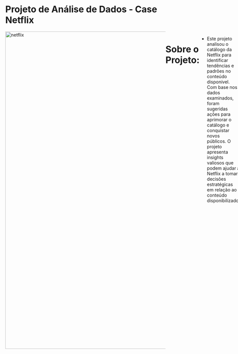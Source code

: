# Projeto de Análise de Dados - Case Netflix
<div style="display: flex; justify-content: space-between;"> <br>
<img width="1000" alt="netflix" src="https://user-images.githubusercontent.com/120759992/235283693-2ca603e9-0d99-4032-a7d7-1ea06f451847.PNG">

# Sobre o Projeto:
- Este projeto analisou o catálogo da Netflix para identificar tendências e padrões no conteúdo disponível. Com base nos dados examinados, foram sugeridas ações para aprimorar o catálogo e conquistar novos públicos. O projeto apresenta insights valiosos que podem ajudar a Netflix a tomar decisões estratégicas em relação ao conteúdo disponibilizado.
<br />

# Etapas do Projeto (DataOps)
- Definição do Problema de Negócio
- Mapeamento dos Dados
- Escolha das Ferramentas - Softwares Utilizados
- ETL (Extração, Transformação e Carregamento)
- Desenvolvimento do Dashboard
- Insights e Recomendações
<br />

# Problema de Negócio
Como a Netflix pode otimizar a composição do seu catálogo para atender às preferências do público, considerando o número e a evolução das produções, as classificações etárias e a presença de diferentes países, a fim de oferecer uma experiência personalizada aos seus usuários?

Para isso, podemos quebrar o problema em perguntas específicas:
 
 - Qual é o número de produções no catálogo da Netflix?
 - Qual é a porcentagem de filmes e programas de TV no catálogo da Netflix e como tem sido a evolução ao longo dos anos?
 - Existe alguma correlação entre o aumento da porcentagem de filmes e programas de TV no catálogo da Netflix?
 - Quais são as classificações indicativas mais presentes no catálogo da Netflix?
 - Quais são os países com mais produções no catálogo da Netflix?
<br />

# Mapeamento dos Dados
- Os dados se encontram em um arquivo de formato CSV (Separado por vírgulas) conforme amostra abaixo:
<img width="1000" alt="Imagem dados" src="https://user-images.githubusercontent.com/120759992/234710323-ebea7c42-f5b3-445e-8142-de7e041ecc76.PNG">
 
<br />
 
# Softwares Utilizados
- Microsoft Excel
- Microsoft Power BI
 
<br />
 

# ETL (Extração, Transformação e Carregamento)
### Preparação dos dados
- Limpeza, transformação, modelagem, checagem da qualidade dos dados, etc.
### Análise exploratória
- Extração de estatísticas descritivas relevantes.

 <img width="1000" alt="ETL" src="https://user-images.githubusercontent.com/120759992/234715009-41cd4875-6830-4f42-b3d2-2a84dda0405c.PNG">
 
<br />
  
<br />
 
 
  
# Dashboard Interativo
- [Clique aqui para visualizar o dashboard de maneira interativa](https://app.powerbi.com/view?r=eyJrIjoiZWUwNDNhYTgtZjI0Yi00YTRiLWE5MzItOWYwZWZiM2YyOTg1IiwidCI6ImQ2ZjhiMGIwLTRiNzEtNDE1Yy1iODczLTk4ZDY3Mzc3MzhiZCJ9)

<br />

<img width="1000" alt="Dashboard Final" src="https://user-images.githubusercontent.com/120759992/235281875-717c99ae-996e-4478-8f2e-533674e9dc70.PNG">


<br />
<br />


# Insights
 
## Evolução do cátalogo ao longo do tempo
 
- Observa-se oscilações na proporção de filmes para programas de TV ao longo dos anos analisados, com um aumento mais significativo dos filmes em relação aos programas de TV entre 2017 e 2018, e uma queda mais acentuada em 2020. No geral, os filmes apresentaram um crescimento maior em relação aos programas de TV.

Abaixo a proporção do catálogo desde 2015:

- 2015: 58 filmes / 30 programas de TV = 1.93 filmes por programa de TV. 
- 2016: 258 filmes / 185 programas de TV = 1.39 filmes por programa de TV. 
- 2017: 864 filmes / 361 programas de TV = 2.39 filmes por programa de TV. 
- 2018: 1255 filmes / 430 programas de TV = 2.92 filmes por programa de TV.
- 2019: 1497 filmes / 656 programas de TV = 2.28 filmes por programa de TV.
- 2020: 1312 filmes / 697 programas de TV = 1.88 filmes por programa de TV.
 
 <br />
 
 ## Classificação Indicativa
 
- As classificações indicativas TV-MA, TV-14 e TV-PG são as líderes no dashboard da Netflix desde 2015 com TV-MA sempre na liderança.

- A classificação TV-MA, que significa "apenas para adultos", é a que tem a maior popularidade e pode indicar que um público mais adulto consome as produções da plataforma. A classificação TV-14, que significa "adequado para maiores de 14 anos", também é popular entre os usuários da Netflix, enquanto a classificação TV-PG, que significa "orientação parental sugerida", é mais adequada para crianças.

- Embora as classificações indicativas sejam importantes para orientar o público sobre o conteúdo, também é interessante observar que todas as três classificações têm mais filmes do que programas de TV no catálogo da Netflix.
 
 <br />
 
 ## Países
 
- Os Estados Unidos têm sido o país com maior número de produções no catálogo da Netflix ao longo dos anos, enquanto a Índia ocupa o segundo lugar, porém com uma diferença significativa em relação ao número de títulos.
 
- Do TOP 10, apenas Reino Unido, Japão e Coreia do Sul possuem mais programas de TV do que filmes.
 
 <br />
 
 # Recomendações ao tomador de decisão
 
 - Analisar a demanda por filmes e programas de TV entre os usuários da Netflix e ajustar o catálogo de acordo com essas tendências.
 - Considerar a inclusão de mais programas de TV em relação aos filmes no catálogo, caso haja uma tendência de crescimento na demanda por esse tipo de conteúdo.
 - Explorar a possibilidade de produzir mais conteúdo com classificações indicativas TV-MA e TV-14, já que essas classificações são as mais populares entre os usuários da Netflix.
 - Investir em produções oriundas de países que apresentam um potencial de crescimento no número de títulos no catálogo da Netflix, como é o caso da Índia.
 - Analisar o desempenho de produções de países como Reino Unido, Japão e Coreia do Sul, que possuem mais programas de TV do que filmes, e considerar a inclusão de mais produções desses países no catálogo da Netflix.
<br />

# BÔNUS - Dica de Ferramenta - Tooltip
- As dicas de ferramentas no Power BI permitem análises dentro de outras análises, conforme mostrado no vídeo abaixo.
https://user-images.githubusercontent.com/120759992/235327392-e5c734a9-d772-4fee-a4c7-5c1abcee6b6b.mp4



